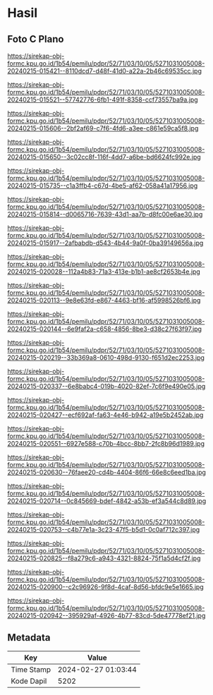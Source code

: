 # Hasil

## Foto C Plano

https://sirekap-obj-formc.kpu.go.id/1b54/pemilu/pdpr/52/71/03/10/05/5271031005008-20240215-015421--8110dcd7-d48f-41d0-a22a-2b46c69535cc.jpg

https://sirekap-obj-formc.kpu.go.id/1b54/pemilu/pdpr/52/71/03/10/05/5271031005008-20240215-015521--57742776-6fb1-491f-8358-ccf73557ba9a.jpg

https://sirekap-obj-formc.kpu.go.id/1b54/pemilu/pdpr/52/71/03/10/05/5271031005008-20240215-015606--2bf2af69-c7f6-4fd6-a3ee-c861e59ca5f8.jpg

https://sirekap-obj-formc.kpu.go.id/1b54/pemilu/pdpr/52/71/03/10/05/5271031005008-20240215-015650--3c02cc8f-116f-4dd7-a6be-bd6624fc992e.jpg

https://sirekap-obj-formc.kpu.go.id/1b54/pemilu/pdpr/52/71/03/10/05/5271031005008-20240215-015735--c1a3ffb4-c67d-4be5-af62-058a41a17956.jpg

https://sirekap-obj-formc.kpu.go.id/1b54/pemilu/pdpr/52/71/03/10/05/5271031005008-20240215-015814--d0065716-7639-43d1-aa7b-d8fc00e6ae30.jpg

https://sirekap-obj-formc.kpu.go.id/1b54/pemilu/pdpr/52/71/03/10/05/5271031005008-20240215-015917--2afbabdb-d543-4b44-9a0f-0ba39149656a.jpg

https://sirekap-obj-formc.kpu.go.id/1b54/pemilu/pdpr/52/71/03/10/05/5271031005008-20240215-020028--112a4b83-71a3-413e-b1b1-ae8cf2653b4e.jpg

https://sirekap-obj-formc.kpu.go.id/1b54/pemilu/pdpr/52/71/03/10/05/5271031005008-20240215-020113--9e8e63fd-e867-4463-bf16-af5998526bf6.jpg

https://sirekap-obj-formc.kpu.go.id/1b54/pemilu/pdpr/52/71/03/10/05/5271031005008-20240215-020144--6e9faf2a-c658-4856-8be3-d38c27f63f97.jpg

https://sirekap-obj-formc.kpu.go.id/1b54/pemilu/pdpr/52/71/03/10/05/5271031005008-20240215-020219--33b369a8-0610-498d-9130-f651d2ec2253.jpg

https://sirekap-obj-formc.kpu.go.id/1b54/pemilu/pdpr/52/71/03/10/05/5271031005008-20240215-020337--6e8babc4-019b-4020-82ef-7c6f9e490e05.jpg

https://sirekap-obj-formc.kpu.go.id/1b54/pemilu/pdpr/52/71/03/10/05/5271031005008-20240215-020427--ecf692af-fa63-4e46-b942-a19e5b2452ab.jpg

https://sirekap-obj-formc.kpu.go.id/1b54/pemilu/pdpr/52/71/03/10/05/5271031005008-20240215-020551--6927e588-c70b-4bcc-8bb7-2fc8b96d1989.jpg

https://sirekap-obj-formc.kpu.go.id/1b54/pemilu/pdpr/52/71/03/10/05/5271031005008-20240215-020630--76faee20-cd4b-4404-86f6-66e8c6eed1ba.jpg

https://sirekap-obj-formc.kpu.go.id/1b54/pemilu/pdpr/52/71/03/10/05/5271031005008-20240215-020714--0c845669-bdef-4842-a53b-ef3a544c8d89.jpg

https://sirekap-obj-formc.kpu.go.id/1b54/pemilu/pdpr/52/71/03/10/05/5271031005008-20240215-020753--c4b77e1a-3c23-47f5-b5d1-0c0af712c397.jpg

https://sirekap-obj-formc.kpu.go.id/1b54/pemilu/pdpr/52/71/03/10/05/5271031005008-20240215-020825--f8a279c6-a943-4321-8824-75f1a5d4cf2f.jpg

https://sirekap-obj-formc.kpu.go.id/1b54/pemilu/pdpr/52/71/03/10/05/5271031005008-20240215-020900--c2c96926-9f8d-4caf-8d56-bfdc9e5e1665.jpg

https://sirekap-obj-formc.kpu.go.id/1b54/pemilu/pdpr/52/71/03/10/05/5271031005008-20240215-020942--395929af-4926-4b77-83cd-5de47778ef21.jpg


## Metadata

| Key        | Value               |
| ---------- | ------------------- |
| Time Stamp | 2024-02-27 01:03:44 |
| Kode Dapil | 5202                |



